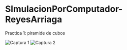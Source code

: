 # SImulacionPorComputador-ReyesArriaga

Practica 1: piramide de cubos

![Captura 1](https://github.com/TRaven34/SImulacionPorComputador-ReyesArriaga/assets/116375899/a41ab175-eb22-4a5c-ae11-5994525814e5)
![Captura 2](https://github.com/TRaven34/SImulacionPorComputador-ReyesArriaga/assets/116375899/89e35d0b-d3f6-4308-a960-4e888ba1a43e)
